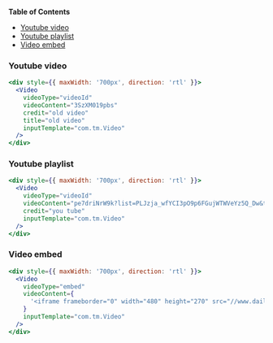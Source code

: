 <!-- START doctoc generated TOC please keep comment here to allow auto update -->
<!-- DON'T EDIT THIS SECTION, INSTEAD RE-RUN doctoc TO UPDATE -->

**Table of Contents**

- [Youtube video<a name="youtube-video"></a>](#youtube-videoa-nameyoutube-videoa)
- [Youtube playlist<a name="youtube-playlist"></a>](#youtube-playlista-nameyoutube-playlista)
- [Video embed<a name="video-embed"></a>](#video-embeda-namevideo-embeda)

<!-- END doctoc generated TOC please keep comment here to allow auto update -->

### Youtube video<a name="youtube-video"></a>

```jsx
<div style={{ maxWidth: '700px', direction: 'rtl' }}>
  <Video
    videoType="videoId"
    videoContent="3SzXM019pbs"
    credit="old video"
    title="old video"
    inputTemplate="com.tm.Video"
  />
</div>
```

### Youtube playlist<a name="youtube-playlist"></a>

```jsx
<div style={{ maxWidth: '700px', direction: 'rtl' }}>
  <Video
    videoType="videoId"
    videoContent="pe7driNrW9k?list=PLJzja_wfYCI3pO9p6FGujWTWVeYz5Q_Dw&t=1"
    credit="you tube"
    inputTemplate="com.tm.Video"
  />
</div>
```

### Video embed<a name="video-embed"></a>

```jsx
<div style={{ maxWidth: '700px', direction: 'rtl' }}>
  <Video
    videoType="embed"
    videoContent={
      '<iframe frameborder="0" width="480" height="270" src="//www.dailymotion.com/embed/video/x3hlqq9" allowfullscreen="" allow="autoplay"></iframe>'
    }
    inputTemplate="com.tm.Video"
  />
</div>
```
